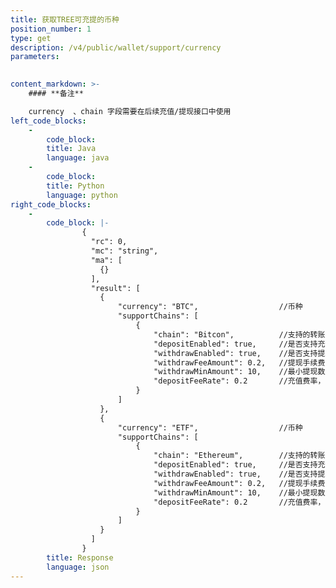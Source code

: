 ```yaml
---
title: 获取TREE可充提的币种
position_number: 1
type: get
description: /v4/public/wallet/support/currency
parameters:
    

content_markdown: >-
    #### **备注**

    currency  、chain 字段需要在后续充值/提现接口中使用
left_code_blocks:
    -
        code_block:
        title: Java
        language: java
    -
        code_block:
        title: Python
        language: python
right_code_blocks:
    -
        code_block: |-
                {
                  "rc": 0,
                  "mc": "string",
                  "ma": [
                    {}
                  ],
                  "result": [
                    {
                        "currency": "BTC",                  //币种
                        "supportChains": [
                            {
                                "chain": "Bitcon",          //支持的转账网络
                                "depositEnabled": true,     //是否支持充值，true:支持，false:不支持
                                "withdrawEnabled": true,    //是否支持提现，true:支持，false:不支持
                                "withdrawFeeAmount": 0.2,   //提现手续费
                                "withdrawMinAmount": 10,    //最小提现数量
                                "depositFeeRate": 0.2       //充值费率，百分比
                            }
                        ]           
                    },
                    {
                        "currency": "ETF",                  //币种
                        "supportChains": [
                            {
                                "chain": "Ethereum",        //支持的转账网络
                                "depositEnabled": true,     //是否支持充值，true:支持，false:不支持
                                "withdrawEnabled": true,    //是否支持提现，true:支持，false:不支持
                                "withdrawFeeAmount": 0.2,   //提现手续费
                                "withdrawMinAmount": 10,    //最小提现数量
                                "depositFeeRate": 0.2       //充值费率，百分比
                            }
                        ]
                    }
                  ]
                }
        title: Response
        language: json
---
```

